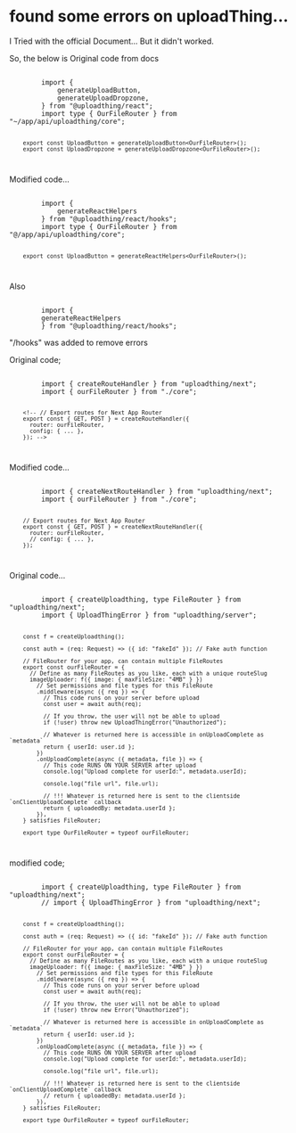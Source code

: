 # found some errors on uploadThing...

I Tried with the official Document... But it didn't worked.

So,
the below is Original code from docs

<code>
        import {
            generateUploadButton,
            generateUploadDropzone,
        } from "@uploadthing/react";
        import type { OurFileRouter } from "~/app/api/uploadthing/core";
 
        export const UploadButton = generateUploadButton<OurFileRouter>();
        export const UploadDropzone = generateUploadDropzone<OurFileRouter>();
</code>

Modified code...

<code>
        import {
            generateReactHelpers
        } from "@uploadthing/react/hooks"; 
        import type { OurFileRouter } from "@/app/api/uploadthing/core";
   
        export const UploadButton = generateReactHelpers<OurFileRouter>();
</code>  

Also

<code>
        import {
        generateReactHelpers
        } from "@uploadthing/react/hooks";
</code>

"/hooks" was added to remove errors

Original code;

<code>
        import { createRouteHandler } from "uploadthing/next";
        import { ourFileRouter } from "./core";

        <!-- // Export routes for Next App Router
        export const { GET, POST } = createRouteHandler({
          router: ourFileRouter,
          config: { ... },
        }); -->
</code>

Modified code...

<code>
        import { createNextRouteHandler } from "uploadthing/next";
        import { ourFileRouter } from "./core";
    
        // Export routes for Next App Router
        export const { GET, POST } = createNextRouteHandler({
          router: ourFileRouter,
          // config: { ... },
        });
</code>

Original code...

<code>
        import { createUploadthing, type FileRouter } from "uploadthing/next";
        import { UploadThingError } from "uploadthing/server";

        const f = createUploadthing();

        const auth = (req: Request) => ({ id: "fakeId" }); // Fake auth function

        // FileRouter for your app, can contain multiple FileRoutes
        export const ourFileRouter = {
          // Define as many FileRoutes as you like, each with a unique routeSlug
          imageUploader: f({ image: { maxFileSize: "4MB" } })
            // Set permissions and file types for this FileRoute
            .middleware(async ({ req }) => {
              // This code runs on your server before upload
              const user = await auth(req);

              // If you throw, the user will not be able to upload
              if (!user) throw new UploadThingError("Unauthorized");

              // Whatever is returned here is accessible in onUploadComplete as `metadata`
              return { userId: user.id };
            })
            .onUploadComplete(async ({ metadata, file }) => {
              // This code RUNS ON YOUR SERVER after upload
              console.log("Upload complete for userId:", metadata.userId);

              console.log("file url", file.url);

              // !!! Whatever is returned here is sent to the clientside `onClientUploadComplete` callback
              return { uploadedBy: metadata.userId };
            }),
        } satisfies FileRouter;

        export type OurFileRouter = typeof ourFileRouter;
</code>

modified code;

<code>
        import { createUploadthing, type FileRouter } from "uploadthing/next";
        // import { UploadThingError } from "uploadthing/next";

        const f = createUploadthing();

        const auth = (req: Request) => ({ id: "fakeId" }); // Fake auth function

        // FileRouter for your app, can contain multiple FileRoutes
        export const ourFileRouter = {
          // Define as many FileRoutes as you like, each with a unique routeSlug
          imageUploader: f({ image: { maxFileSize: "4MB" } })
            // Set permissions and file types for this FileRoute
            .middleware(async ({ req }) => {
              // This code runs on your server before upload
              const user = await auth(req);

              // If you throw, the user will not be able to upload
              if (!user) throw new Error("Unauthorized");

              // Whatever is returned here is accessible in onUploadComplete as `metadata`
              return { userId: user.id };
            })
            .onUploadComplete(async ({ metadata, file }) => {
              // This code RUNS ON YOUR SERVER after upload
              console.log("Upload complete for userId:", metadata.userId);

              console.log("file url", file.url);

              // !!! Whatever is returned here is sent to the clientside `onClientUploadComplete` callback
              // return { uploadedBy: metadata.userId };
            }),
        } satisfies FileRouter;

        export type OurFileRouter = typeof ourFileRouter;
</code>
